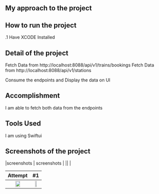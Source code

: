 ## My approach to the project


## How to run the project
.1 Have XCODE Installed

## Detail of the project
Fetch Data from http://localhost:8088/api/v1/trains/bookings
Fetch Data from http://localhost:8088/api/v1/stations

Consume the endpoints and Display the data on UI

## Accomplishment
I am able to fetch both data from the endpoints

## Tools Used
I am using Swiftui

## Screenshots of the project

|screenshots | screenshots |
|| |

| Attempt | #1    | 
| :---:   | :---: |
| <img src ="https://github.com/mbayi-ios/SafProject/assets/91916741/f0c819de-2026-4805-9b71-6c359e0b1567" width="50%" /> | <img src ="https://github.com/mbayi-ios/SafProject/assets/91916741/f741b2bc-8ac5-45b3-98fe-f7fc9847309d" width="50%" />  | 




